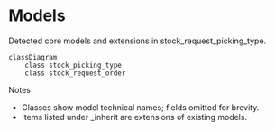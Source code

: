 # Models

Detected core models and extensions in stock_request_picking_type.

```mermaid
classDiagram
    class stock_picking_type
    class stock_request_order
```

Notes
- Classes show model technical names; fields omitted for brevity.
- Items listed under _inherit are extensions of existing models.

